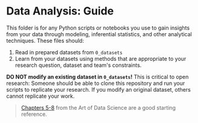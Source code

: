 # Data Analysis: Guide

This folder is for any Python scripts or notebooks you use to gain insights from your data through modeling, inferential statistics, and other analytical techniques. These files should:

1. Read in prepared datasets from `0_datasets`
2. Learn from your datasets using methods that are appropriate to your research question, dataset and team's constraints.

**DO NOT modify an existing dataset in `0_datasets`!** This is critical to open research: Someone should be able to clone this repository and run your scripts to replicate your research. If you modify an original dataset, others cannot replicate your work.

> [Chapters 5-8](https://bookdown.org/rdpeng/artofdatascience) from the Art of Data Science are a good starting reference.
